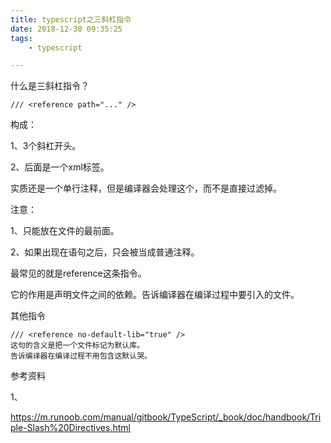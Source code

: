```yaml
---
title: typescript之三斜杠指令
date: 2018-12-30 09:35:25
tags:
	- typescript

---
```






什么是三斜杠指令？

```
/// <reference path="..." />
```

构成：

1、3个斜杠开头。

2、后面是一个xml标签。

实质还是一个单行注释，但是编译器会处理这个，而不是直接过滤掉。



注意：

1、只能放在文件的最前面。

2、如果出现在语句之后，只会被当成普通注释。



最常见的就是reference这条指令。

它的作用是声明文件之间的依赖。告诉编译器在编译过程中要引入的文件。



其他指令

```
/// <reference no-default-lib="true" />
这句的含义是把一个文件标记为默认库。
告诉编译器在编译过程不用包含这默认哭。
```



参考资料

1、

https://m.runoob.com/manual/gitbook/TypeScript/_book/doc/handbook/Triple-Slash%20Directives.html

